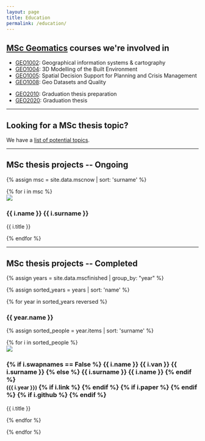 ```yaml
---
layout: page
title: Education
permalink: /education/
---
```


## <a name="courses"></a> [MSc Geomatics](http://www.geomatics.tudelft.nl) courses we're involved in

  * [GEO1002](http://www.studiegids.tudelft.nl/a101_displayCourse.do?course_id=38465): Geographical information systems & cartography
  * [GEO1004](http://www.studiegids.tudelft.nl/a101_displayCourse.do?course_id=38430): 3D Modelling of the Built Environment
  * [GEO1005](http://www.studiegids.tudelft.nl/a101_displayCourse.do?course_id=38431): Spatial Decision Support for Planning and Crisis Management
  * [GEO1008](http://www.studiegids.tudelft.nl/a101_displayCourse.do?course_id=38469): Geo Datasets and Quality
  <!-- * [GEO2001](http://www.studiegids.tudelft.nl/a101_displayCourse.do?course_id=30706): Synthesis Project -->
  * [GEO2010](http://www.studiegids.tudelft.nl/a101_displayCourse.do?course_id=38743): Graduation thesis preparation
  * [GEO2020](http://www.studiegids.tudelft.nl/a101_displayCourse.do?course_id=38742): Graduation thesis

- - -

## <a name="theses"></a> Looking for a MSc thesis topic?

We have a [list of potential topics](msctopics).


- - - 

## MSc thesis projects -- Ongoing

{% assign msc = site.data.mscnow | sort: 'surname' %}

<div class="row">
{% for i in msc %}
  <div class="col-sm-4 col-md-3">
    <div class="thumbnail">
      <img src="{{ "/img/msc/" | append: i.image | prepend: site.baseurl }}"/>
      <div class="caption">
        <h3>{{ i.name }} {{ i.surname }}</h3>
        <p>{{ i.title }}</p>
      </div>
    </div>
  </div>
{% endfor %}
</div>

- - -

## MSc thesis projects -- Completed


{% assign years = site.data.mscfinished | group_by: "year" %}

{% assign sorted_years = years | sort: 'name' %}

{% for year in sorted_years reversed %}

<h3> {{ year.name }} </h3>

{% assign sorted_people = year.items | sort: 'surname' %}

<div class="row">
{% for i in sorted_people %}
  <div class="col-sm-4 col-md-3">
    <div class="thumbnail">
      <a href="{{ i.link }}"><img src="{{ "/img/msc/" | append: i.image | prepend: site.baseurl }}"/></a>
      <div class="caption">
        <h3>
        {% if i.swapnames == False %}
          {{ i.name }} {{ i.van }} {{ i.surname }}
        {% else %}
          {{ i.surname }} {{ i.name }}
        {% endif %}
          <br />
          <small>({{ i.year }})</small>
        {% if i.link %}
          <small><a href="{{ i.link }}"><i class="fa fa-book" title="thesis"></i></a></small>
        {% endif %}
        {% if i.paper %}
          <small><a href="{{ i.paper }}"><i class="fa fa-file-text" title="paper"></i></a></small>
        {% endif %}
        {% if i.github %}
          <small><a href="{{ i.github }}"><i class="fa fa-github" title="github"></i></a></small> 
        {% endif %}
        </h3>
        <p>{{ i.title }}</p>
      </div>
    </div>
  </div>
{% endfor %}
</div>

{% endfor %}



